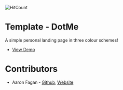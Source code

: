 ![HitCount](http://hits.dwyl.io/aaronfagan/template-dotme.svg)
# Template - DotMe
A simple personal landing page in three colour schemes!
- [View Demo](https://cdn.aaronfagan.ca/demo/web/dotme/)

# Contributors
* Aaron Fagan - [Github](https://github.com/aaronfagan), [Website](https://www.aaronfagan.ca/)